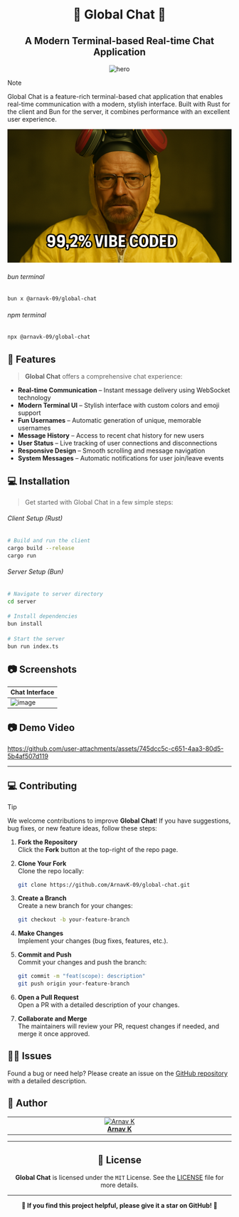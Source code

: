 <h1 align="center">💬 Global Chat 💬</h1>
<h2 align="center">A Modern Terminal-based Real-time Chat Application</h2>

<p align="center">
    <img alt="hero" width="450" src="https://emoji-route.deno.dev/svg/💬" />
</p>

> [!NOTE]
>
> Global Chat is a feature-rich terminal-based chat application that enables real-time communication with a modern, stylish interface. Built with Rust for the client and Bun for the server, it combines performance with an excellent user experience.

<p align="center">
    <img alt="vibe code badge" width="100%" height="300rem" src="/assets/vibe_coded.png" />
</p>

###### bun terminal
```bash
bun x @arnavk-09/global-chat
```
###### npm terminal
```bash
npx @arnavk-09/global-chat
```
## 🌟 Features

> **Global Chat** offers a comprehensive chat experience:

- **Real-time Communication** – Instant message delivery using WebSocket technology
- **Modern Terminal UI** – Stylish interface with custom colors and emoji support
- **Fun Usernames** – Automatic generation of unique, memorable usernames
- **Message History** – Access to recent chat history for new users
- **User Status** – Live tracking of user connections and disconnections
- **Responsive Design** – Smooth scrolling and message navigation
- **System Messages** – Automatic notifications for user join/leave events

## 💻 Installation

> Get started with Global Chat in a few simple steps:

###### Client Setup (Rust)

```bash
# Build and run the client
cargo build --release
cargo run
```

###### Server Setup (Bun)

```bash
# Navigate to server directory
cd server

# Install dependencies
bun install

# Start the server
bun run index.ts
```

## 📷 Screenshots

| Chat Interface                                                                            |
| ----------------------------------------------------------------------------------------- |
| ![image](https://github.com/user-attachments/assets/f1e1fc51-a7dc-4361-8b02-52ea0afcdcae) |

## 📷 Demo Video

https://github.com/user-attachments/assets/745dcc5c-c651-4aa3-80d5-5b4af507d119

---

## 💻 Contributing

> [!TIP]  
> We welcome contributions to improve **Global Chat**! If you have suggestions, bug fixes, or new feature ideas, follow these steps:

1. **Fork the Repository**  
   Click the **Fork** button at the top-right of the repo page.

2. **Clone Your Fork**  
   Clone the repo locally:

   ```bash
   git clone https://github.com/ArnavK-09/global-chat.git
   ```

3. **Create a Branch**  
   Create a new branch for your changes:

   ```bash
   git checkout -b your-feature-branch
   ```

4. **Make Changes**  
   Implement your changes (bug fixes, features, etc.).

5. **Commit and Push**  
   Commit your changes and push the branch:

   ```bash
   git commit -m "feat(scope): description"
   git push origin your-feature-branch
   ```

6. **Open a Pull Request**  
   Open a PR with a detailed description of your changes.

7. **Collaborate and Merge**  
   The maintainers will review your PR, request changes if needed, and merge it once approved.

## 🙋‍♂️ Issues

Found a bug or need help? Please create an issue on the [GitHub repository](https://github.com/ArnavK-09/global-chat/issues) with a detailed description.

## 👤 Author

<table>
  <tbody>
    <tr>
        <td align="center" valign="top" width="14.28%"><a href="https://github.com/ArnavK-09"><img src="https://github.com/ArnavK-09.png?s=100" width="130px;" alt="Arnav K"/></a><br /><a href="https://github.com/ArnavK-09"<h4><b>Arnav K</b></h3></a></td>
    </tr>
  </tbody>
</table>

---

<h2 align="center">📄 License</h2>

<p align="center">
<strong>Global Chat</strong> is licensed under the <code>MIT</code> License. See the <a href="LICENSE">LICENSE</a> file for more details.
</p>

---

<p align="center">
    <strong>🌟 If you find this project helpful, please give it a star on GitHub! 🌟</strong>
</p>

